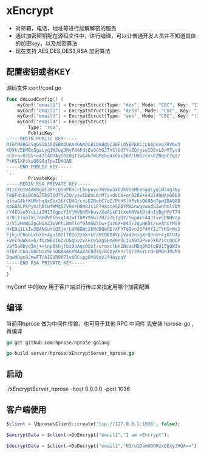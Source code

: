 # xEncrypt

- 对邮箱，电话，地址等进行加解解密的服务
- 通过加密密钥配在源码文件中，进行编译，可以让普通开发人员并不知道具体的加密key，以及加密算法
- 现在支持 AES,DES,DES3,RSA 加密算法

## 配置密钥或者KEY
源码文件:conf/conf.go
`````go
func doLoadConfig() {
	myConf["email1"] = EncryptStruct{Type: "des", Mode: "CBC", Key: "1234567%"}
	myConf["email2"] = EncryptStruct{Type: "des3", Mode: "CBC", Key: "1ef8sdfsd04a44cc8a7fab24"}
	myConf["email3"] = EncryptStruct{Type: "aes", Mode: "CBC", Key: "!23qazwsx%rts7_u"}
	myConf["email4"] = EncryptStruct{
		Type: "rsa",
		PublicKey: `
-----BEGIN PUBLIC KEY-----
MIGfMA0GCSqGSIb3DQEBAQUAA4GNADCBiQKBgQC38FLQSBPKnCcLb6puvo7RV6w3
XDVkV5bMEmSgaLyq1WJug3NyF88FdtEs0OhGJThSlQd7YvZQ/yswID8vL6rM7yvd
oCX+or02BV+e42l4OHAyG6E0qttwG4kfWUMchq4xGVx26fCUHG/cvsEZNqbC7qI/
PtHSlXPzksQ698qTpwIDAQAB
-----END PUBLIC KEY-----
`,
		PrivateKey: `
-----BEGIN RSA PRIVATE KEY-----
MIICXQIBAAKBgQC38FLQSBPKnCcLb6puvo7RV6w3XDVkV5bMEmSgaLyq1WJug3Ny
F88FdtEs0OhGJThSlQd7YvZQ/yswID8vL6rM7yvdoCX+or02BV+e42l4OHAyG6E0
qttwG4kfWUMchq4xGVx26fCUHG/cvsEZNqbC7qI/PtHSlXPzksQ698qTpwIDAQAB
AoGBALPkPynihDCwfWMq57V9erH0m8Jc1P74xst45Z8YMASnwqewudSIwnhmlvbM
rY4E0su5YuLii2H13OgpcYIVjWVNhBVbuy/XaAixF1cxeXNVekDjdhIyBghMyT74
4r0j17vnlX17dmUVPESsqT4JwTT8PY95h73UZ2ZETgQY/SwpAkEA4JIveSDNHVzp
J/Vi2HmWp2pGNGnZIwVPhLBmTlof9AmGB5Cw+juz6X+84T/JquHK0i/uvAhcrM99
H+E9q1LtIwJBANGuYtQ3jm/L9MBOWc2kNdBQmOErXFhTd8vo3SP4VfIiTYHS+Wd2
FjhjdCHobUchXG+4gu182lTD2G2zhK+LEa0CQBO4YpjVa42nigXrQ3nU+4jKCU4y
+VFc9wWk4+b/fQzWBUIGz7O5qGvZvsFc852g5Eme0e0LIvA97DPveJXh21cCQQCP
VaY5a8Dyq3mj++tnp9khjfbz9bAqsOQzf/urmxclbk2NcasMDq0h3tqEU15gQW3u
8TKPJcoaJ8bLNux9E5QBAkAnXWAuXaEDd4Q/8QpydHn/lQ7ZmKYLrdPOMOHJhGhD
3qwMDqc9JmwFT/AIGUR9671v6OCipg8VQ0qVJf4oypqV
-----END RSA PRIVATE KEY-----
`}
}
`````

myConf 中的key 用于客户端进行传过来指定用哪个加密配置

## 编译
当前用hprose 做为中间件传输，也可用于其他 RPC 中间件
先安装 hprose-go ,再编译
`````go
go get github.com/hprose/hprose-golang

go build server/hprose/xEncryptServer_hprose.go
`````

## 启动
./xEncryptServer_hprose -host 0.0.0.0 -port 1036

## 客户端使用
`````php
$client = \Hprose\Client::create('tcp://127.0.0.1:1036', false);

$encryptData = $client->DoEncrypt("email1","I am xEncrypt");

$decryptData = $client->DoDecrypt("email1","N1/u1DamOOOHzxOExyJHQA==");

`````


